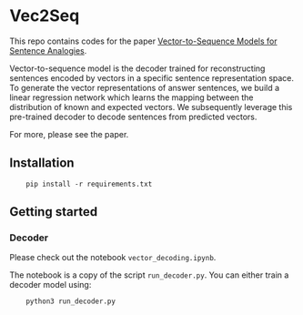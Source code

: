 # Vec2Seq



This repo contains codes for the paper [Vector-to-Sequence Models for Sentence Analogies](https://ieeexplore.ieee.org/document/9263191).

Vector-to-sequence model is the decoder trained for reconstructing sentences encoded by vectors in a specific sentence representation space. 
To generate the vector representations of answer sentences, we build a linear regression network which learns the mapping between the distribution of known and expected vectors. 
We subsequently leverage this pre-trained decoder to decode sentences from predicted vectors.

For more, please see the paper.

## Installation
        pip install -r requirements.txt

## Getting started

### Decoder

Please check out the notebook `vector_decoding.ipynb`.



The notebook is a copy of the script `run_decoder.py`.
You can either train a decoder model using:
        
        python3 run_decoder.py
        



<!-- To run the analogy solver, start by training a vector decoder on the text data. 
To customize your decoder, you need to modify the settings in `decoder_config.py`
* To train or test a decoder model, you need to specify `run` (e.g., run = "train")
* Place data files in a specific directory, and pass the path to `data_dir`. Note that one sentence per line in each file. Be sure to specify the `max_original_sent_len` (the maximum length of sentences).
* Customize the vector decoder model. For example, to train a basic RNN with single loss function : `decoder_net = "basicrnn"`, `decoder_loss = "sl"`.
* Set the sentence embedding model
* Create a directory to save output files, set `result_dir` to point to the dir


 -->
<!-- ### Sentence analogy solver

Preprocessing: encode sentences in analogies as vectors, and save vectors and sequences in a `.npz` file:

        python3 preprocess_data.py --text_data_path [PATH_TO_TRAIN/VALIDATE/TEST_SET] --embed_model_name_or_path [ENCODER_NAME_OR_PATH]
        
Note: The text data file contains sentence analogies.
One analogy per line. The format is `'A \t B \t C \t D \n'`.

Edit the setting file `solver_config` to configure the analogy solver.

Train a network with the capability of generating the vector of answer sentence D given three known vectors:

        python3 train_AnalogySolverinSpace.py
           
After you trained a decoder and an analogy solver, you can use them to solve sentence analogy using the script `test_AnalogySolver.py`
        
        python3 test_AnalogySolver.py
        
The results will be saved in the format:
`'A \t B \t C \t D (reference) \t D (prediction) \n'`.
 -->
